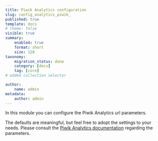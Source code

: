 ```yaml
---
title: Piwik Analytics configuration
slug: config_analytics_piwik_
published: true
template: docs
# theme: false
visible: true
summary:
    enabled: true
    format: short
    size: 128
taxonomy:
    migration_status: done
    category: [docs]
    tag: [core]
# added collection selector

author:
    name: admin
metadata:
    author: admin
---
```


In this module you can configure the Piwik Analytics url parameters.

The defaults are meaningful, but feel free to adopt the settings to your needs. Please consult the [Piwik Analytics documentation](http://piwik.org/docs/tracking-campaigns/) regarding the parameters.